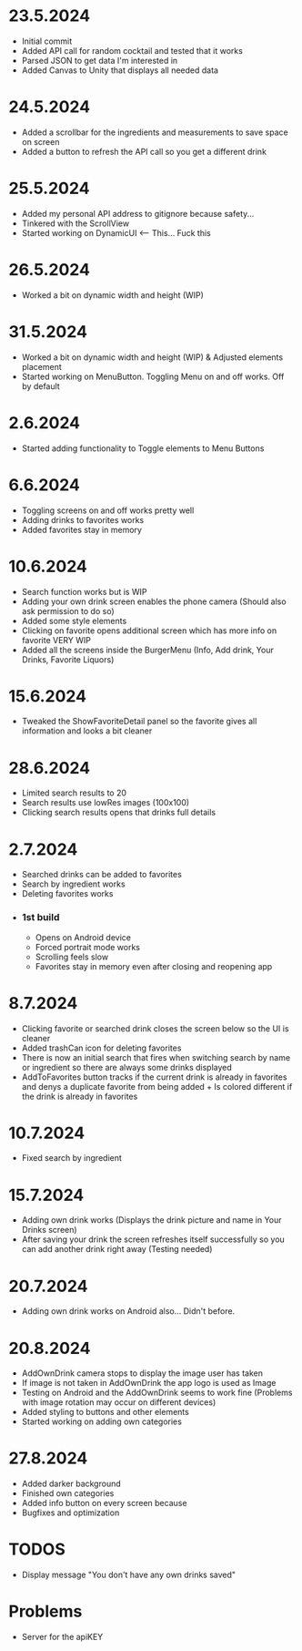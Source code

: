 <h1> 23.5.2024 </h1>
<ul>
  <li> Initial commit </li>
  <li> Added API call for random cocktail and tested that it works </li>
  <li> Parsed JSON to get data I'm interested in </li>
  <li> Added Canvas to Unity that displays all needed data </li>
</ul>

</div>

<h1> 24.5.2024 </h1>
<ul>
  <li> Added a scrollbar for the ingredients and measurements to save space on screen </li>
  <li> Added a button to refresh the API call so you get a different drink </li>
</ul>

</div>

<h1> 25.5.2024 </h1>
<ul>
  <li> Added my personal API address to gitignore because safety... </li>
  <li> Tinkered with the ScrollView </li>
  <li> Started working on DynamicUI <-- This... Fuck this </li>
</ul>

</div>
    
<h1> 26.5.2024 </h1>
<ul>
  <li> Worked a bit on dynamic width and height (WIP) </li>
</ul>
    
</div>

<h1> 31.5.2024 </h1>
<ul>
  <li> Worked a bit on dynamic width and height (WIP) & Adjusted elements placement </li>
  <li> Started working on MenuButton. Toggling Menu on and off works. Off by default </li>
</ul>

<h1> 2.6.2024 </h1>
<ul>
  <li> Started adding functionality to Toggle elements to Menu Buttons </li>
</ul>
    
</div>

<h1> 6.6.2024 </h1>
<ul>
  <li> Toggling screens on and off works pretty well </li>
  <li> Adding drinks to favorites works </li>
  <li> Added favorites stay in memory </li>
</ul>

<h1> 10.6.2024 </h1>
<ul>
  <li> Search function works but is WIP </li>
  <li> Adding your own drink screen enables the phone camera (Should also ask permission to do so) </li>
  <li> Added some style elements </li>
  <li> Clicking on favorite opens additional screen which has more info on favorite VERY WIP </li>
  <li> Added all the screens inside the BurgerMenu (Info, Add drink, Your Drinks, Favorite Liquors) </li>
</ul>
    
</div>

<h1> 15.6.2024 </h1>
<ul>
  <li> Tweaked the ShowFavoriteDetail panel so the favorite gives all information and looks a bit cleaner </li>
</ul>

</div>

<h1> 28.6.2024 </h1>
<ul>
  <li> Limited search results to 20 </li>
  <li> Search results use lowRes images (100x100) </li>
  <li> Clicking search results opens that drinks full details </li>
</ul>

</div>

<h1> 2.7.2024 </h1>
<ul>
  <li> Searched drinks can be added to favorites </li>
  <li> Search by ingredient works </li>
  <li> Deleting favorites works </li>
  
  <li> 
    <h3> 1st build </h3> 
    <ul> 
      <li> Opens on Android device </li>
      <li> Forced portrait mode works </li>
      <li> Scrolling feels slow </li>
      <li> Favorites stay in memory even after closing and reopening app </li>
    </ul> 
  </li>
</ul>

</div>

<h1> 8.7.2024 </h1>
<ul>
  <li> Clicking favorite or searched drink closes the screen below so the UI is cleaner </li>
  <li> Added trashCan icon for deleting favorites </li>
  <li> There is now an initial search that fires when switching search by name or ingredient so there are always some drinks displayed </li>
  <li> AddToFavorites button tracks if the current drink is already in favorites and denys a duplicate favorite from being added + Is colored different if the drink is already in favorites </li>
</ul>

</div>

<h1> 10.7.2024 </h1>
<ul>
  <li> Fixed search by ingredient </li>
</ul>

</div>

<h1> 15.7.2024 </h1>
<ul>
  <li> Adding own drink works (Displays the drink picture and name in Your Drinks screen) </li>
  <li> After saving your drink the screen refreshes itself successfully so you can add another drink right away (Testing needed) </li>
</ul>

</div>

<h1> 20.7.2024 </h1>
<ul>
  <li> Adding own drink works on Android also... Didn't before. </li>
</ul>

</div>

<h1> 20.8.2024 </h1>
<ul>
  <li> AddOwnDrink camera stops to display the image user has taken </li>
  <li> If image is not taken in AddOwnDrink the app logo is used as Image </li>
  <li> Testing on Android and the AddOwnDrink seems to work fine (Problems with image rotation may occur on different devices) </li>
  <li> Added styling to buttons and other elements </li>
  <li> Started working on adding own categories </li>
</ul>

</div>

<h1> 27.8.2024 </h1>
<ul>
  <li> Added darker background </li>
  <li> Finished own categories </li>
  <li> Added info button on every screen because </li>
  <li> Bugfixes and optimization </li>
</ul>

</div>

</div>
  <h1> TODOS </h1>
<ul>
  <li> Display message "You don't have any own drinks saved" </li>
</ul>
    
</div>

<h1> Problems </h1>
<ul>
  <li> Server for the apiKEY </li>
</ul>
